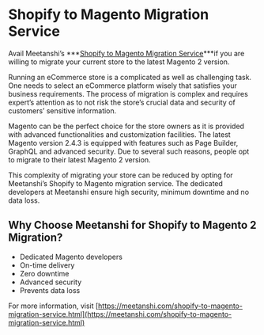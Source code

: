 # Shopify to Magento Migration Service

Avail Meetanshi’s  ***[Shopify to Magento Migration Service](https://meetanshi.com/shopify-to-magento-migration-service.html)***if you are willing to migrate your current store to the latest Magento 2 version.


Running an eCommerce store is a complicated as well as challenging task. One needs to select an eCommerce platform wisely that satisfies your business requirements. The process of migration is complex and requires expert’s attention as to not risk the store’s crucial data and security of customers’ sensitive information.

Magento can be the perfect choice for the store owners as it is provided with advanced functionalities and customization facilities. The latest Magento version 2.4.3 is equipped with features such as Page Builder, GraphQL and advanced security. Due to several such reasons, people opt to migrate to their latest Magento 2 version.

This complexity of migrating your store can be reduced by opting for Meetanshi’s Shopify to Magento migration service. The dedicated developers at Meetanshi ensure high security, minimum downtime and no data loss.

## Why Choose Meetanshi for Shopify to Magento 2 Migration?

* Dedicated Magento developers
* On-time delivery
* Zero downtime
* Advanced security
* Prevents data loss

For more information, visit [https://meetanshi.com/shopify-to-magento-migration-service.html](https://meetanshi.com/shopify-to-magento-migration-service.html)




